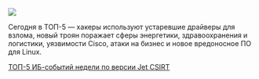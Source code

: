 <!--2025-03-03 14:53:04-->
<div class="yb">
  <div class="rss smaller1 habr"><img src="https://habrastorage.org/getpro/habr/upload_files/df4/e88/48d/df4e8848d26552fee86692d6b1cc738e.jpg" /><p>Сегодня в ТОП-5 —  хакеры используют устаревшие драйверы для взлома, новый троян поражает сферы энергетики, здравоохранения и логистики, уязвимости Cisco, атаки на бизнес и новое вредоносное ПО для Linux.</p><p></p> <a... <br><a class="light" href="https://habr.com/ru/companies/jetinfosystems/news/887516/?utm_source=habrahabr&utm_medium=rss&utm_campaign=887516">ТОП-5 ИБ-событий недели по версии Jet CSIRT</a></div>
</div>
